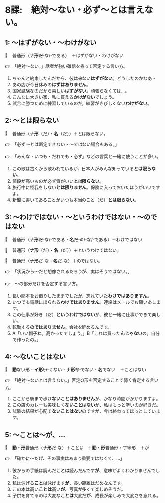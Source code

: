 # 8課:　絶対～ない・必ず～とは言えない。

## 1: ～はずがない・～わけがない

🔗　普通形（**ナ形**~~だ~~‐な/‐である）　＋はずがない・わけがない

👉　「絶対～ない。」話者が強い確信を持って否定する言い方。

1. ちゃんと約束したんだから、彼は来ない**はずがない**。どうしたのかなあ・
2. あの店が今日休みの**はずはありません**。
3. 国家試験なのだから易しい**はずがない**。頑張らなくては…。
4. こんなに大きい家、私に買える**かけがない**でしょう。
5. 試合に勝つために練習しているのだ。練習がきびしくない**わけがない**。

## 2: ～とは限らない

🔗　普通形（**ナ形**（だ）・**名**（だ））＋とは限らない。

👉　「必ず～とは断定できない・～ではない場合もある。」

👉　「みんな・いつも・だれでも・必ず」などの言葉と一緒に使うことが多い。

1. この歌は古くから歌われているが、日本人がみんな知っている**とは限らない**。
2. 値段が高いものが必ず質がいい**とは限らない**。
3. 旅行中に怪我をしない**とは限りません**。保険に入っておいたほうがいいですよ。
4. 新聞に書いてあることがいつも本当のこと（だ）**とは限らない**。

## 3: ～わけではない・～というわけではない・～のではない

🔗　普通形（**ナ形**~~だ~~‐な/‐である・**名**~~だ~~‐の/‐な/‐である）＋わけではない

🔗　普通形（**ナ形**（だ）・**名**（だ））＋というわけではない。

🔗　普通形（**ナ形**~~だ~~‐な・**名**~~だ~~‐な）＋のではない。

👉　「状況から～だと想像されるだろうが、実はそうではない。」

👉　～の部分だけを否定する言い方。

1. 長い間本をお借りしたままでしたが、忘れていた**わけではありますん**。
2. いつでも電話に出られる**わけではありません**。連絡はメールでお願いあします。
3. この仕事が好き（だ）**というわけではない**が、彼と一緒に仕事ができて楽しい。
4. 転勤する**のではありません**。会社を辞めるんです。
5. A「いい帽子ね。高かったでしょう。」B「これは買った**んじゃない**の。自分で作ったの。」

## 4: ～ないことはない

🔗　**動**ない形・**イ形**~~い~~‐くない・**ナ形**~~な~~‐でない・**名**でない　＋ことはない

👉　「絶対～ないとは言えない。」否定の形を否定することで弱く肯定する言い方。

1. ここから駅まで歩け**ないことはありません**が、かなり時間がかかりますよ。
2. この店のカレーも美味しく**ないことはない**が、私はもっと辛いのが好きだ。
3. 試験の結果が心配で**ないことはない**のですが、今は終わってほっとしています。

## 5: ～ことは～が、…

🔗　**動・形**普通形（**ナ形**~~だ~~‐な）＋ことは　＋**動・形**普通形・丁寧形　＋が

👉　「確かに～だげ、その事実はあまり重要ではなくて、…」

1. 彼からの手紙は読んだ**ことは**読んだんです**が**、意味がよくわかりませんでした。
2. 私は泳げる**ことは**泳げます**が**、長い距離はだめなんです。
3. この本は高い**ことは**高い**が**、写真が多くて楽しめそうだ。
4. 子供を育てるのは大変な**ことは**大変だ**が**、成長が楽しみで大変さを忘れる。